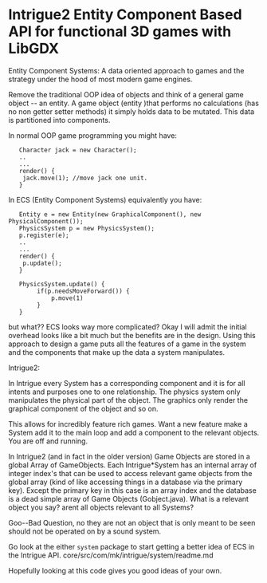 # Intrigue2 Entity Component Based API for functional 3D games with LibGDX


Entity Component Systems: A data oriented approach to games and the strategy  under the hood of most modern game engines.  

Remove the traditional OOP idea of objects and think of a general game object -- an entity.  A game object (entity )that performs 
no calculations (has no non getter setter methods) it simply holds data to be mutated. This data is partitioned into components.

In normal OOP game programming you might have:

       Character jack = new Character();
       ..
       ...
       render() {
       	jack.move(1); //move jack one unit.
       }

In ECS (Entity Component Systems) equivalently you have:
	
	   Entity e = new Entity(new GraphicalComponent(), new PhysicalComponent());
	   PhysicsSystem p = new PhysicsSystem();
	   p.register(e);
	   ..
	   ...
	   render() {
	   	p.update();
	   }
	   
	   PhysicsSystem.update() {
	   		if(p.needsMoveForward()) {
	   			p.move(1)
	   		}
	   }
	   
but what?? ECS looks way more complicated?  Okay I will admit the initial overhead looks like a bit much but the benefits are
in the design.  Using this approach to design a game puts all the features of a game in the system and the components that make
up the data a system manipulates.  


Intrigue2:

In Intrigue every System has a corresponding component and it is for all intents and purposes one to one relationship.
The physics system only manipulates the physical part of the object.  The graphics only render the graphical component of 
the object and so on.  

This allows for incredibly feature rich games.  Want a new feature make a System add it to the main loop and add a component to 
the relevant objects.  You are off and running.
  

In Intrigue2 (and in fact in the older version) Game Objects are stored in a global Array of GameObjects. 
Each Intrigue*System has an internal array of integer index's that can be used to access relevant game objects from the global array
(kind of like accessing things in a database via the primary key).  Except the primary key in this case is an array index and the 
database is a dead simple array of Game Objects (Gobject.java).  What is a relevant object you say?  arent all objects relevant
to all Systems?  

Goo--Bad Question, no they are not an object that is only meant to be seen should not be operated on by a sound
system.

Go look at the either `system` package to start getting a better idea of ECS in the Intrigue API.  core/src/com/mk/intrigue/system/readme.md

Hopefully looking at this code gives you good ideas of your own.

